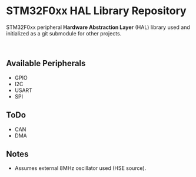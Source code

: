 # STM32F0xx HAL Library Repository

STM32F0xx peripheral **Hardware Abstraction Layer** (HAL) library used and initialized as a git submodule for other projects.

<br>

## Available Peripherals
- GPIO
- I2C
- USART
- SPI

## ToDo
- CAN
- DMA

## Notes
- Assumes external 8MHz oscillator used (HSE source).